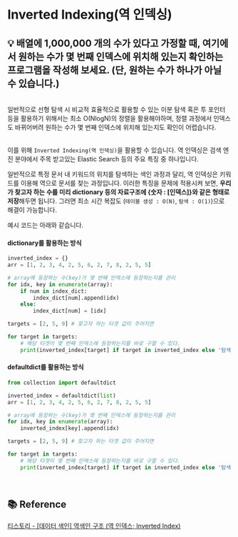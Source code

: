 # Inverted Indexing(역 인덱싱)
## 💡 배열에 1,000,000 개의 수가 있다고 가정할 때, 여기에서 원하는 수가 몇 번째 인덱스에 위치해 있는지 확인하는 프로그램을 작성해 보세요. (단, 원하는 수가 하나가 아닐 수 있습니다.)
<br>
일반적으로 선형 탐색 시 비교적 효율적으로 활용할 수 있는 이분 탐색 혹은 투 포인터 등을 활용하기 위해서는 최소 O(NlogN)의 정렬을 활용해야하며, 정렬 과정에서 인덱스도 바뀌어버려 원하는 수가 몇 번째 인덱스에 위치해 있는지도 확인이 어렵습니다.
<br> <br>

이를 위해 `Inverted Indexing(역 인덱싱)`을 활용할 수 있습니다. 역 인덱싱은 검색 엔진 분야에서 주목 받고있는 Elastic Search 등의 주요 특징 중 하나입니다.

일반적으로 특정 문서 내 키워드의 위치를 탐색하는 색인 과정과 달리, 역 인덱싱은 키워드를 이용해 역으로 문서를 찾는 과정입니다. 이러한 특징을 문제에 적용시켜 보면, **우리가 찾고자 하는 수를 미리 dictionary 등의 자료구조에 {숫자 : [인덱스]}와 같은 형태로 저장**해두면 됩니다. 그러면 최소 시간 복잡도 (`테이블 생성 : O(N)`, `탐색 : O(1)`)으로 해결이 가능합니다.

예시 코드는 아래와 같습니다.

#### dictionary를 활용하는 방식
``` python
inverted_index = {}
arr = [1, 2, 3, 4, 2, 5, 6, 2, 7, 8, 2, 5, 5]

# array에 등장하는 수(key)가 몇 번째 인덱스에 등장하는지를 관리
for idx, key in enumerate(array):
    if num in index_dict:
        index_dict[num].append(idx)
    else:
        index_dict[num] = [idx]

targets = [2, 5, 9] # 찾고자 하는 타겟 값이 주어지면

for target in targets:
    # 해당 타겟이 몇 번째 인덱스에 등장하는지를 바로 구할 수 있다.
    print(inverted_index[target] if target in inverted_index else '탐색 실패')
```
#### defaultdict를 활용하는 방식
```python
from collection import defaultdict

inverted_index = defaultdict(list)
arr = [1, 2, 3, 4, 2, 5, 6, 2, 7, 8, 2, 5, 5]

# array에 등장하는 수(key)가 몇 번째 인덱스에 등장하는지를 관리
for idx, key in enumerate(array):   
    inverted_index[key].append(idx)

targets = [2, 5, 9] # 찾고자 하는 타겟 값이 주어지면

for target in targets:
    # 해당 타겟이 몇 번째 인덱스에 등장하는지를 바로 구할 수 있다.
    print(inverted_index[target] if target in inverted_index else '탐색 실패')
```

<br>

## 📚 Reference
[티스토리 - [데이터 색인] 역색인 구조 (역 인덱스; Inverted Index)](https://the-dev.tistory.com/30)
